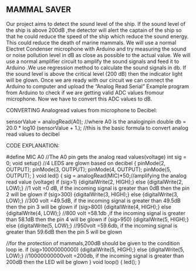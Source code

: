 
## MAMMAL SAVER

Our project aims to detect the sound level of the ship. If the sound level of the ship is above 200dB ,the detector will alert the captain of the ship so that he could reduce the speed of the ship which reduce the sound energy. This could reduce the death of marine mammals.
We will use a normal Electret Condenser microphone with Arduino and try measuring the sound or noise pollution level in dB as close as possible to the actual value. We will use a normal amplifier circuit to amplify the sound signals and feed it to Arduino .We use regression method to calculate the sound signals in db. If the sound level is above the critical level (200 dB) then the indicator light will be glown.
Once we are ready with our circuit we can connect the Arduino to computer and upload the “Analog Read Serial” Example program from Arduino to check if we are getting valid ADC values fromour microphone. Now we have to convert this ADC values to dB.

CONVERTING Analogread values from microphone to Decibel:

sensorValue = analogRead(A0); //where A0 is the analoginpin
double db = 20.0 * log10 (sensorValue + 1.); //this is the basic formula to convert analog read values to decibel

CODE EXPLANATION:

#define MIC A0 //The A0 pin gets the analog read values(voltage)
int sig = 0;
void setup() //4 LEDS are glown based on decibel
{
pinMode(2, OUTPUT);
pinMode(3, OUTPUT);
pinMode(4, OUTPUT);
pinMode(5, OUTPUT);
}
void led() {
sig = analogRead(MIC)*50;//amplifying the analog read value (voltage)
if (sig>1) {digitalWrite(2, HIGH);} else {digitalWrite(2, LOW);} //1 volt =0 dB, if the incoming signal is greater than 0dB then the pin 2 will be glown
if (sig>300) {digitalWrite(3, HIGH);} else {digitalWrite(3, LOW);} //300 volt =49.5dB, if the incoming signal is greater than 49.5dB then the pin 3 will be glown
if (sig>800) {digitalWrite(4, HIGH);} else {digitalWrite(4, LOW);} //800 volt =58.1db ,if the incoming signal is greater than 58.1dB then the pin 4 will be glown
if (sig>950) {digitalWrite(5, HIGH);} else {digitalWrite(5, LOW);} //950volt =59.6db, if the incoming signal is greater than 59.6dB then the pin 5 will be glown

//for the protection of mammals,200dB should be given to the condition loop ie.
if (sig>10000000000) {digitalWrite(5, HIGH);} else {digitalWrite(5, LOW);} //10000000000volt =200db, if the incoming signal is greater than 200dB then the LED will be glown
}
void loop() {
led();
}
